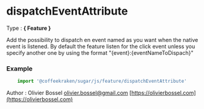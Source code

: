 # dispatchEventAttribute

<!-- @namespace: sugar.js.feature.dispatchEventAttribute -->

Type : **{ Feature }**


Add the possibility to dispatch en event named as you want
when the native event is listened. By default the feature listen for
the click event unless you specify another one by using the format "{event}:{eventNameToDispach}"


### Example
```js
	import '@coffeekraken/sugar/js/feature/dispatchEventAttribute'
```
Author : Olivier Bossel [olivier.bossel@gmail.com](mailto:olivier.bossel@gmail.com) [https://olivierbossel.com](https://olivierbossel.com)